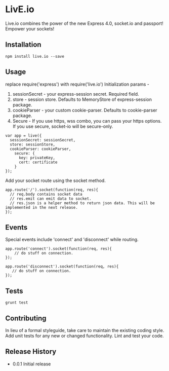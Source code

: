 LivE.io
=========

Live.io combines the power of the new Express 4.0, socket.io and passport! Empower your sockets!

## Installation

    npm install live.io --save

## Usage

  replace require('express') with require('live.io')
  Initialization params -
  1. sessionSecret - your express-session secret. Required field.
  2. store - session store. Defaults to MemoryStore of express-session package.
  3. cookieParser - your custom cookie-parser. Defaults to cookie-parser package.
  4. Secure - If you use https, wss combo, you can pass your https options. If you use secure, socket-io will be secure-only.

    var app = live({
      sessionSecret: sessionSecret,
      store: sessionStore,
      cookieParser: cookieParser,
        secure: {
          key: privateKey,
          cert: certificate
        }
    });

  Add your socket route using the socket method.

    app.route('/').socket(function(req, res){
      // req.body contains socket data
      // res.emit can emit data to socket.
      // res.json is a helper method to return json data. This will be implemented in the next release.
    });

## Events
  Special events include 'connect' and 'disconnect' while routing.
  
    app.route('connect').socket(function(req, res){
        // do stuff on connection.
    });

    app.route('disconnect').socket(function(req, res){
       // do stuff on connection.
    });
## Tests

    grunt test

## Contributing

In lieu of a formal styleguide, take care to maintain the existing coding style.
Add unit tests for any new or changed functionality. Lint and test your code.

## Release History

* 0.0.1 Initial release
